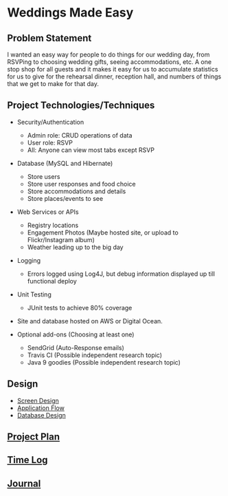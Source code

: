 # Weddings Made Easy

## Problem Statement
I wanted an easy way for people to do things for our wedding day, from RSVPing
to choosing wedding gifts, seeing accommodations, etc. A one stop shop for all
guests and it makes it easy for us to accumulate statistics for us to give for
the rehearsal dinner, reception hall, and numbers of things that we get to make
for that day. 

## Project Technologies/Techniques
* Security/Authentication
    * Admin role: CRUD operations of data
    * User role: RSVP
    * All: Anyone can view most tabs except RSVP
* Database (MySQL and Hibernate)
    * Store users
    * Store user responses and food choice
    * Store accommodations and details
    * Store places/events to see
* Web Services or APIs
    * Registry locations
    * Engagement Photos (Maybe hosted site, or upload to Flickr/Instagram album)
    * Weather leading up to the big day
* Logging
    * Errors logged using Log4J, but debug information displayed up till functional deploy
* Unit Testing
    * JUnit tests to achieve 80% coverage
* Site and database hosted on AWS or Digital Ocean.

* Optional add-ons (Choosing at least one)
    * SendGrid (Auto-Response emails)
    * Travis CI (Possible independent research topic)
    * Java 9 goodies (Possible independent research topic)
    
## Design
* [Screen Design](designDocuments/WeddingDesign.epgz)
* [Application Flow](designDocuments/applicationFlow.md)
* [Database Design](designDocuments/databaseDiagram.png)

## [Project Plan](projectPlan.md)
## [Time Log](timeLog.md)
## [Journal](journal.md)